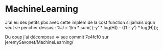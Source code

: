 # MachineLearning

J'ai eu des petits pbs avec cette implem de la cost function si jamais qqun veut se pencher dessus :
%J = 1/m * sum( (-y' * log(H)) - ((1 - y') * log(H)));

Du coup j'ai décomposé => 
see commit 7e4fc10 sur jeremySavonet/MachineLearning/
